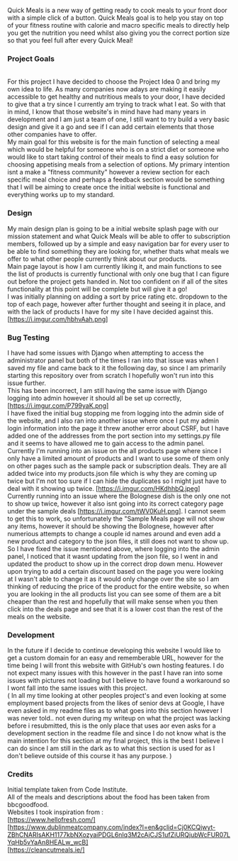 Quick Meals is a new way of getting ready to cook meals to your front door with a simple click of a button. Quick Meals goal is to help you stay on top of your fitness routine with calorie and macro specific meals to directly help you get the nutrition you need whilst also giving you the correct portion size so that you feel full after every Quick Meal!


### Project Goals
<br>
For this project I have decided to choose the Project Idea 0 and bring my own idea to life. As many companies now adays are making it easily accessible to get healthy and nutritious meals to your door, I have decided to give that a try since I currently am trying to track what I eat. So with that in mind, I know that those website's in mind have had many years in development and I am just a team of one, I still want to try build a very basic design and give it a go and see if I can add certain elements that those other companies have to offer.
<br>
My main goal for this website is for the main function of selecting a meal which would be helpful for someone who is on a strict diet or someone who would like to start taking control of their meals to find a easy solution for choosing appetising meals from a selection of options. My primary intention isnt a make a "fitness community" however a review section for each specific meal choice and perhaps a feedback section would be something that I will be aiming to create once the initial website is functional and everything works up to my standard.

### Design
My main design plan is going to be a initial website splash page with our mission statement and what Quick Meals will be able to offer to subscription members, followed up by a simple and easy navigation bar for every user to be able to find something they are looking for, whether thats what meals we offer to what other people currently think about our products. <br>
Main page layout is how I am currently liking it, and main functions to see the list of products is currently functional with only one bug that I can figure out before the project gets handed in. Not too confident on if all of the sites functionality at this point will be complete but will give it a go! <br>
I was initially planning on adding a sort by price rating etc. dropdown to the top of each page, however after further thought and seeing it in place, and with the lack of products I have for my site I have decided against this. [https://i.imgur.com/hbhvAah.png] <br>



### Bug Testing
I have had some issues with Django when attempting to access the administrator panel but both of the times I ran into that issue was when I saved my file and came back to it the following day, so since I am primarily starting this repository over from scratch I hopefully won't run into this issue further. <br>
This has been incorrect, I am still having the same issue with Django logging into admin however it should all be set up correctly, [https://i.imgur.com/P799yaK.png] <br>
I have fixed the initial bug stopping me from logging into the admin side of the website, and I also ran into another issue where once I put my admin login information into the page it threw another error about CSRF, but I have added one of the addresses from the port section into my settings.py file and it seems to have allowed me to gain access to the admin panel. <br>
Currently I'm running into an issue on the all products page where since I only have a limited amount of products and I want to use some of them only on other pages such as the sample pack or subscription deals. They are all added twice into my products.json file which is why they are coming up twice but I'm not too sure if I can hide the duplicates so I might just have to deal with it showing up twice. [https://i.imgur.com/HKdhhbQ.jpeg] <br>
Currently running into an issue where the Bolognese dish is the only one not to show up twice, however it also isnt going into its correct category page under the sample deals [https://i.imgur.com/tWV0KuH.png]. I cannot seem to get this to work, so unfortunately the "Sample Meals page will not show any items, however it should be showing the Bolognese, however after numerious attempts to change a couple id names around and even add a new product and category to the json files, it still does not want to show up. <br>
So I have fixed the issue mentioned above, where logging into the admin panel, I noticed that it wasnt updating from the json file, so I went in and updated the product to show up in the correct drop down menu. However upon trying to add a certain discount based on the page you were looking at I wasn't able to change it as it would only change over the site so I am thinking of reducing the price of the product for the entire website, so when you are looking in the all products list you can see some of them are a bit cheaper than the rest and hopefully that will make sense when you then click into the deals page and see that it is a lower cost than the rest of the meals on the website. <br>



### Development
In the future if I decide to continue developing this website I would like to get a custom domain for an easy and rememberable URL, however for the time being I will front this website with GitHub's own hosting features. I do not expect many issues with this however in the past I have ran into some issues with pictures not loading but I believe to have found a workaround so I wont fall into the same issues with this project. <br>
( In all my time looking at other peoples project's and even looking at some employment based projects from the likes of senior devs at Google, I have even asked in my readme files as to what goes into this section however I was never told.. not even during my writeup on what the project was lacking before i resubmitted, this is the only place that uses aor even asks for a development section in the readme file and since I do not know what is the main intention for this section at my final project, this is the best I believe I can do since I am still in the dark as to what this section is used for as I don't believe outside of this course it has any purpose. )

### Credits
Initial template taken from Code Institute. <br>
All of the meals and descriptions about the food has been taken from bbcgoodfood. <br>
Websites I took inspiration from : <br>
[https://www.hellofresh.com/] <br>
[https://www.dublinmeatcompany.com/index?l=en&gclid=Cj0KCQjwyt-ZBhCNARIsAKH1177kbNXozyaiPDGL6nIq3M2cAjCJS1ufZiURQjubWcFUR07LYqHb5vYaAn8HEALw_wcB] <br>
[https://cleancutmeals.ie/]<br>
